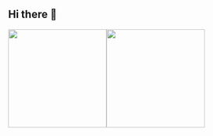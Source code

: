 ## Hi there 👋


<img height="200" src="https://github-readme-stats.vercel.app/api/top-langs/?username=SamuelLo1"/><img  height="200" src="https://github-readme-stats.vercel.app/api?username=SamuelLo1&show_icons=true&rank_icon=github"/>



<!--
**SamuelLo1/SamuelLo1** is a ✨ _special_ ✨ repository because its `README.md` (this file) appears on your GitHub profile.

Here are some ideas to get you started:

- 🔭 I’m currently working on ...
- 🌱 I’m currently learning ...
- 👯 I’m looking to collaborate on ...
- 🤔 I’m looking for help with ...
- 💬 Ask me about ...
- 📫 How to reach me: ...
- 😄 Pronouns: ...
- ⚡ Fun fact: ...
-->
